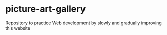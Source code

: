 # picture-art-gallery
Repository to practice Web development by slowly and gradually improving this website
